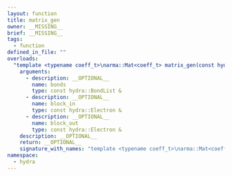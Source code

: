 ```yaml
---
layout: function
title: matrix_gen
owner: __MISSING__
brief: __MISSING__
tags:
  - function
defined_in_file: ""
overloads:
  "template <typename coeff_t>\narma::Mat<coeff_t> matrix_gen(const hydra::BondList &, const hydra::Electron &, const hydra::Electron &)":
    arguments:
      - description: __OPTIONAL__
        name: bonds
        type: const hydra::BondList &
      - description: __OPTIONAL__
        name: block_in
        type: const hydra::Electron &
      - description: __OPTIONAL__
        name: block_out
        type: const hydra::Electron &
    description: __OPTIONAL__
    return: __OPTIONAL__
    signature_with_names: "template <typename coeff_t>\narma::Mat<coeff_t> matrix_gen(const hydra::BondList & bonds, const hydra::Electron & block_in, const hydra::Electron & block_out)"
namespace:
  - hydra
---
```

